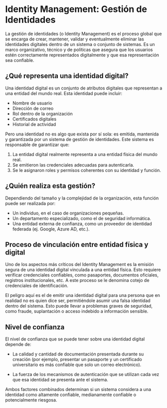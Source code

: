# Identity Management: Gestión de Identidades

La gestión de identidades (o Identity Management) es el proceso global que se encarga de crear, mantener, validar y eventualmente eliminar las identidades digitales dentro de un sistema o conjunto de sistemas. Es un marco organizativo, técnico y de políticas que asegura que los usuarios estén correctamente representados digitalmente y que esa representación sea confiable.

## ¿Qué representa una identidad digital?

Una identidad digital es un conjunto de atributos digitales que representan a una entidad del mundo real. Esta identidad puede incluir:

- Nombre de usuario
- Dirección de correo
- Rol dentro de la organización
- Certificados digitales
- Historial de actividad

Pero una identidad no es algo que exista por sí sola: es emitida, mantenida y garantizada por un sistema de gestión de identidades. Este sistema es responsable de garantizar que:

1. La entidad digital realmente representa a una entidad física del mundo real.
2. Se emitieron las credenciales adecuadas para autenticarla.
3. Se le asignaron roles y permisos coherentes con su identidad y función.

## ¿Quién realiza esta gestión?

Dependiendo del tamaño y la complejidad de la organización, esta función puede ser realizada por:

- Un individuo, en el caso de organizaciones pequeñas.
- Un departamento especializado, como el de seguridad informática.
- Una entidad externa de confianza, como un proveedor de identidad federada (ej. Google, Azure AD, etc.).

## Proceso de vinculación entre entidad física y digital

Uno de los aspectos más críticos del Identity Management es la emisión segura de una identidad digital vinculada a una entidad física. Esto requiere verificar credenciales confiables, como pasaportes, documentos oficiales, registros institucionales, etc. A este proceso se le denomina cotejo de credenciales de identificación.

El peligro aquí es el de emitir una identidad digital para una persona que en realidad no es quien dice ser, permitiéndole asumir una falsa identidad dentro del sistema. Esto puede llevar a problemas graves de seguridad, como fraude, suplantación o acceso indebido a información sensible.

## Nivel de confianza

El nivel de confianza que se puede tener sobre una identidad digital depende de:

- La calidad y cantidad de documentación presentada durante su creación (por ejemplo, presentar un pasaporte y un certificado universitario es más confiable que solo un correo electrónico).

- La fuerza de los mecanismos de autenticación que se utilizan cada vez que esa identidad se presenta ante el sistema.

Ambos factores combinados determinan si un sistema considera a una identidad como altamente confiable, medianamente confiable o potencialmente riesgosa.